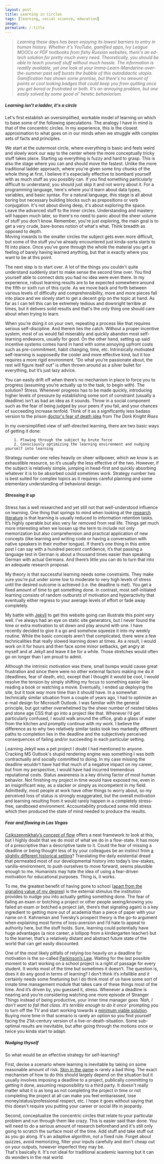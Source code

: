 ```yaml
---
layout: post
title: Learning in Circles
tags: [learning, social science, education]
image:
permalink: /:title
---
```


>*Learning these days has been enjoying its lowest barriers to entry in human history. Whether it's YouTube, gamified apps, Ivy League MOOCs or PDF textbooks from fishy Russian websites, there's an ed-tech solution for pretty much every need. Theoretically, you should be able to teach yourself stuff without much hassle. The information is readily available, yet one look at your Imma-Learn-Mandarine-over-the-summer past self bursts the bubble of this autodidactic utopia. Gamification has shown some promise, but there's no amount of points or cool looking badges that could keep you from quitting once you get bored or frustrated or both. It's an annoying problem, but one easily solved by some good ol' heretic behaviorism.*


##### Learning isn't a ladder, it's a circle

Let's first establish an oversimplified, workable model of learning on which to base some of the following speculations. The analogy I have in mind is that of the concentric circles. In my experience, this is the closest approximation to what goes on in our minds when we struggle with complex sets of facts and principles.

We start at the outermost circle, where everything is basic and feels weird and slowly work our way to the center where the more conceptually tricky stuff takes place. Starting up everything is fuzzy and hard to grasp. This is also the stage where you can and should move the fastest. Unlike the more traditional ladder approach, where you're given some tiny chunks of the whole thing at first, I believe it's especially effective to bombard yourself with as much stuff as you possibly can. If you find something particularly difficult to understand, you should just skip it and not worry about it. For a programming language, here's where you'd learn about data types, variables, and basic syntax. For a natural language, this stage is all about boring but necessary building blocks such as prepositions or verb conjugation. It's not about diving deep, it's about exploring the space. Leave the advanced stuff to the inner circles. Understanding and mastery will happen much later, so there's no need to panic about the sheer volume of stuff you don't know. Remember, you're just exploring, the main goal is to get a very crude, bare-bones notion of what's what. Think breadth as opposed to depth.  
Moving inwards to the smaller circles the subject gets even more difficult, but some of the stuff you've already encountered just kinda-sorta starts to fit into place. Once you’ve gone through the whole the material you get a feeling of barely having learned anything, but that is exactly where you want to be at this point.  

The next step is to start over. A lot of the things you couldn't quite understand suddenly start to make sense the second time over. You find yourself able to connect dots you had no idea were even there. In my experience, robust learning results are to be expected somewhere around the fifth or sixth run of this cycle. As we move back and forth between various levels of difficulty and comprehensibility, more and more pieces fall into place and we slowly start to get a decent grip on the topic at hand. As far as I can tell this can be extremely tedious and downright terrible at times, but it delivers solid results and that's the only thing one should care about when trying to learn.  

When you're doing it on your own, repeating a process like that requires serious self-discipline. And therein lies the catch. Without a proper incentive system, most of us would fail miserably and quickly abandon most self-learning endeavors, usually for good. On the other hand, setting up said incentive systems comes hand in hand with some annoying upfront costs such as pre-commitment, habit changing, time, etc. Intrinsically motivated self-learning is supposedly the cooler and more effective kind, but it too requires a more rigid environment. “Do what you’re passionate about, the rest will figure itself out” is often thrown around as a silver bullet for everything, but it’s just lazy advice.  

You can easily drift off when there’s no mechanism in place to force you to progress (assuming you’re actually up to the task, to begin with). The solution? Stress. Whenever progress has to be made quickly, introducing higher levels of pressure by establishing some sort of constraint (usually a deadline) isn’t as bad an idea as it sounds. Throw in a social component such as the fear of being judged by your peers if you fail, and your chances of succeeding increase tenfold. Think of it as a significantly less badass version to the prison [doctor's fear of death idea](https://www.youtube.com/watch?v=KXxw-zXRqOs)  from *The Dark Knight Rises*  

In my oversimplified view of self-directed learning, there are two basic ways of getting it done:  

        1. Plowing through the subject by brute force  
        2. Consciously optimizing the learning environment and nudging yourself into learning  


Strategy number one relies heavily on sheer willpower, which we know is an exhaustible resource, so it’s usually the less effective of the two. However, if the subject is relatively simple, jumping in head-first and quickly absorbing whatever it is to be absorbed could sometimes work. Strategy number two is best suited for complex topics as it requires careful planning and some elementary understanding of behavioral design.


##### Stressing it up

Stress has a well researched and yet still not that well-understood influence on learning. One thing that springs to mind when looking at the [research literature](https://www.nature.com/articles/npjscilearn201611) is that learning is usually reduced to information retention tasks. It’s highly operable but also very far removed from real life. Things get much more interesting when we loosen up the term to include not only memorization but also comprehension and practical application of new concepts (like learning and writing code or having a conversation with native speakers in their mother tongue). If there’s one thing in this entire post I can say with a hundred percent confidence, it’s that passing a language test in German is about a thousand times easier than speaking German with actual Germans. And there’s little you can do to turn that into an adequate research proposal.  

My theory is that successful learning needs some constraints. They make sure you’re put under some low to moderate to very high levels of stress until the desired outcome is achieved (i.e. the deadline is met). You get a fixed amount of time to get something done. In contrast, most self-initiated learning consists of random outbursts of motivation and hyperactivity that eventually either regress to your average levels of effort or fade away completely.  

My battle with [Jekyll](https://jekyllrb.com/) to get this website going can illustrate this point very well. I’ve always had an eye on static site generators, but I never found the time or extra motivation to sit down and play around with one. I have recently decided to give it a go and somehow squeeze it into my weekly routine. While the basic concepts aren’t that complicated, there were a few technicalities that really slowed learning down at times. As a result, I would work on it for hours and then face some minor setbacks, get angry at myself and at Jekyll and leave it be for a while. Those stretches would often go on longer than I am proud to admit.  

Although the intrinsic motivation was there, small bumps would cause great frustration and since there were no other external factors making me do it (deadlines, fear of death, etc), except that I thought it would be cool, I would resolve the tension by simply shifting my focus to something easier like reading a book or watching a movie. Eventually, I ended up deploying the site, but it took *way* more time than it should have. In a somewhat technically similar situation from a couple of years ago, I had to optimize an e-mail design for Microsoft Outlook. I was familiar with the general principle, but got rather overwhelmed by the sheer number of nested tables and stone age CSS that go into a project like that. Whenever I’d get particularly confused, I would walk around the office, grab a glass of water from the kitchen and promptly continue with my work. I believe the difference as to why two relatively similar tasks took two markedly different paths to completion lies in the deadline and the subjectively perceived consequences of failing and/or succeeding in each particular setting.  

Learning Jekyll was a pet project I doubt I had mentioned to anyone. Cracking MS Outlook's stupid rendering engine was something I was both contractually and socially committed to doing. In my case missing the deadline wouldn’t have had that much of a negative impact on my career, but from my perspective, I would have had incurred tremendous reputational costs. Status awareness is a key driving factor of most human behavior. Not finishing my project in time would have exposed me, even in an insignificant way, as a slacker or simply as incompetent in my field. Admittedly, most people at work have other things to worry about, so my perceived loss of status is strongly exaggerated, but the overall motivation and learning resulting from it would rarely happen in a completely stress-free, sandboxed environment. Accountability produced some mild stress which then produced the state of mind needed to produce the results.  

##### Fear and flowing in Las Vegas

[Czikszenmikhaly’s concept of flow](https://en.wikipedia.org/wiki/Flow_(psychology)) offers a neat framework to look at this, but I highly doubt that we do most of what we do in a flow-state. It has more of a prescriptive than a descriptive taste to it. Could the fear of missing a deadline or being thought less of by your colleagues be an instinct from [a slightly different historical setting](https://en.wikipedia.org/wiki/Evolutionary_psychology#Environment_of_evolutionary_adaptedness)? Translating the daily existential dread that permeated most of our developmental history into today’s low-stakes, vanilla-environment, to push ourselves to move forward, seems plausible enough to me.
Humanists may hate the idea of using a fear-driven motivation for educational purposes. Thing is, it works.  

To me, the greatest benefit of having gone to school ([apart from the signaling value of my degree](http://blog.press.princeton.edu/2018/01/23/bryan-caplan-on-the-case-against-education/)) is the external stimulus the institution provides to nudge you into actually getting something done. The fear of failing an exam or botching a project or other people seeing/knowing you failed an exam or botched a project (ah, there’s that signaling again) is a key ingredient to getting more out of academia than a piece of paper with your name on it. Kahneman and Tversky’s prospect theory is the go-to argument when explaining most forms of loss-aversion and I’d hate to appeal to authority here, but the stuff holds. Sure, learning could potentially have huge advantages (a nice career, a lollipop from a kindergarten teacher) but to the learner, that’s a relatively distant and abstract future state of the world that can get easily discounted.  

One of the most likely pitfalls of relying too heavily on a deadline for motivation is the so-called [Parkinson’s Law](https://en.wikipedia.org/wiki/Parkinson%27s_law). Waiting for the last possible moment to start working on a school project is a right of passage for every student. It works most of the time but sometimes it doesn’t. The question is, does it do any good in terms of learning? I don’t think it’s infallible and it certainly needs some finetuning but I do think most of us have some sort of innate time management module that takes care of these things most of the time. And it’s driven by, you guessed it, stress. Whenever a deadline is nearing and you’re considering watching one more episode of Stranger Things instead of being productive, your inner time manager goes *’Nah, I don’t want to fail that class. It’s terrible enough to do it once’* prompting you to turn off the TV and start working towards a [minimum viable solution](https://en.wikipedia.org/wiki/Minimum_viable_product). Buying more time in that scenario is rarely an option so you find yourself facing the 21st-century version of a live-or-death-situation. Some sub-optimal results are inevitable, but after going through the motions once or twice you kinda start to adapt.    

##### Nudging thyself

So what would be an effective strategy for self-learning?  

First, devise a scenario where learning is inevitable by taking on some reasonable amount of risk. [Skin in the game](https://en.wikipedia.org/wiki/Skin_in_the_game_(phrase)) is rarely a bad thing. The exact mechanism of how to do this should largely depend on the situation but it usually involves imposing a deadline to a project, publically committing to getting it done, assuming responsibility to a third party. It doesn't really matter what it is as long as not completing the project in time or not completing the project at all can make you feel embarassed, lose money/status/professional respect, etc. I hope it goes without saying that this doesn't require you putting your career or social life in jeopardy.  

Second, conceptualize the concentric circles that relate to your particular problem and run through them like crazy. This is easier said than done. You will need to do a serious amount of research beforehand and it's still only going to scratch the surface most of the time. Add stuff and take stuff out as you go along. It's an adaptive algorithm, not a fixed rule. Forget about quizzes, avoid memorizing, filter your inputs carefully and don't cheap out on your outputs, however imperfect they may be.   
That's basically it. It's not ideal for traditional academic learning but it can do wonders in the real world.
